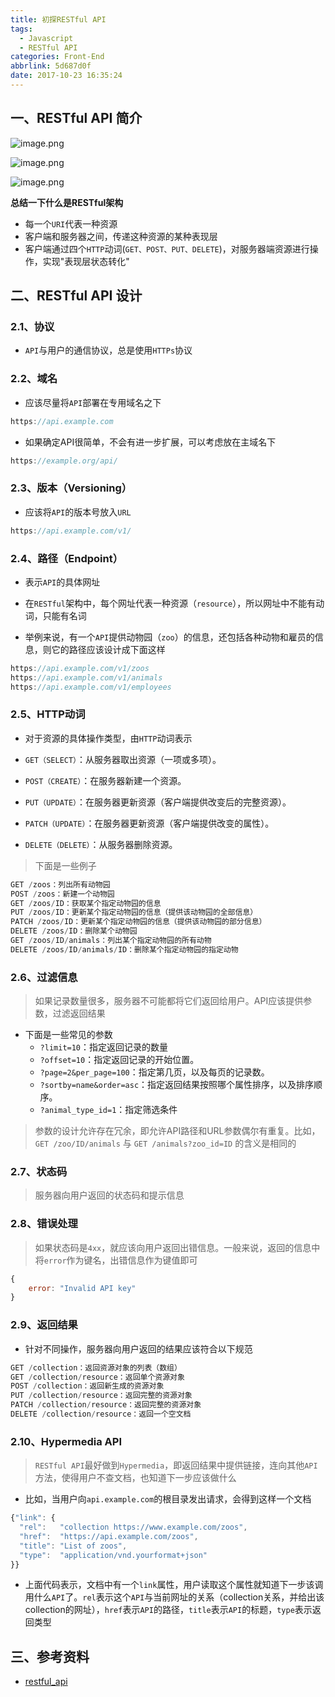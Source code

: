 ```yaml
---
title: 初探RESTful API
tags:
  - Javascript
  - RESTful API
categories: Front-End
abbrlink: 5d687d0f
date: 2017-10-23 16:35:24
---
```


## 一、RESTful API 简介

![image.png](http://upload-images.jianshu.io/upload_images/1480597-29b46c90a92006d0.png?imageMogr2/auto-orient/strip%7CimageView2/2/w/1240)

![image.png](http://upload-images.jianshu.io/upload_images/1480597-ee530718ab42bd0f.png?imageMogr2/auto-orient/strip%7CimageView2/2/w/1240)

![image.png](http://upload-images.jianshu.io/upload_images/1480597-f645ac53d435d6de.png?imageMogr2/auto-orient/strip%7CimageView2/2/w/1240)

**总结一下什么是RESTful架构**

- 每一个`URI`代表一种资源
- 客户端和服务器之间，传递这种资源的某种表现层
- 客户端通过四个`HTTP`动词(`GET、POST、PUT、DELETE`)，对服务器端资源进行操作，实现"表现层状态转化"


## 二、RESTful API 设计

### 2.1、协议

- `API`与用户的通信协议，总是使用`HTTPs`协议

### 2.2、域名

- 应该尽量将`API`部署在专用域名之下

```js
https://api.example.com
```

- 如果确定API很简单，不会有进一步扩展，可以考虑放在主域名下

```js
https://example.org/api/
```

### 2.3、版本（Versioning）

- 应该将`API`的版本号放入`URL`

```js
https://api.example.com/v1/
```

### 2.4、路径（Endpoint）

- 表示`API`的具体网址
- 在`RESTful`架构中，每个网址代表一种资源（`resource`），所以网址中不能有动词，只能有名词

- 举例来说，有一个`API`提供动物园（`zoo`）的信息，还包括各种动物和雇员的信息，则它的路径应该设计成下面这样

```js
https://api.example.com/v1/zoos
https://api.example.com/v1/animals
https://api.example.com/v1/employees
```

### 2.5、HTTP动词

- 对于资源的具体操作类型，由`HTTP`动词表示


- `GET（SELECT）`：从服务器取出资源（一项或多项）。
- `POST（CREATE）`：在服务器新建一个资源。
- `PUT（UPDATE）`：在服务器更新资源（客户端提供改变后的完整资源）。
- `PATCH（UPDATE）`：在服务器更新资源（客户端提供改变的属性）。
- `DELETE（DELETE）`：从服务器删除资源。

> 下面是一些例子

```js
GET /zoos：列出所有动物园
POST /zoos：新建一个动物园
GET /zoos/ID：获取某个指定动物园的信息
PUT /zoos/ID：更新某个指定动物园的信息（提供该动物园的全部信息）
PATCH /zoos/ID：更新某个指定动物园的信息（提供该动物园的部分信息）
DELETE /zoos/ID：删除某个动物园
GET /zoos/ID/animals：列出某个指定动物园的所有动物
DELETE /zoos/ID/animals/ID：删除某个指定动物园的指定动物
```

### 2.6、过滤信息

> 如果记录数量很多，服务器不可能都将它们返回给用户。API应该提供参数，过滤返回结果

- 下面是一些常见的参数
  - `?limit=10`：指定返回记录的数量
  - `?offset=10`：指定返回记录的开始位置。
  - `?page=2&per_page=100`：指定第几页，以及每页的记录数。
  - `?sortby=name&order=asc`：指定返回结果按照哪个属性排序，以及排序顺序。
  - `?animal_type_id=1`：指定筛选条件

> 参数的设计允许存在冗余，即允许API路径和URL参数偶尔有重复。比如，`GET /zoo/ID/animals` 与 `GET /animals?zoo_id=ID` 的含义是相同的

### 2.7、状态码

> 服务器向用户返回的状态码和提示信息


### 2.8、错误处理

> 如果状态码是`4xx`，就应该向用户返回出错信息。一般来说，返回的信息中将`error`作为键名，出错信息作为键值即可

```js
{
    error: "Invalid API key"
}
```

### 2.9、返回结果

- 针对不同操作，服务器向用户返回的结果应该符合以下规范

```js
GET /collection：返回资源对象的列表（数组）
GET /collection/resource：返回单个资源对象
POST /collection：返回新生成的资源对象
PUT /collection/resource：返回完整的资源对象
PATCH /collection/resource：返回完整的资源对象
DELETE /collection/resource：返回一个空文档
```

### 2.10、Hypermedia API


> `RESTful API`最好做到`Hypermedia`，即返回结果中提供链接，连向其他`API`方法，使得用户不查文档，也知道下一步应该做什么


- 比如，当用户向`api.example.com`的根目录发出请求，会得到这样一个文档

```js
{"link": {
  "rel":   "collection https://www.example.com/zoos",
  "href":  "https://api.example.com/zoos",
  "title": "List of zoos",
  "type":  "application/vnd.yourformat+json"
}}
```

- 上面代码表示，文档中有一个`link`属性，用户读取这个属性就知道下一步该调用什么`API`了。`rel`表示这个`API`与当前网址的关系（collection关系，并给出该collection的网址），`href`表示`API`的路径，`title`表示`API`的标题，`type`表示返回类型


## 三、参考资料
  - [restful_api](http://www.ruanyifeng.com/blog/2014/05/restful_api.html)
